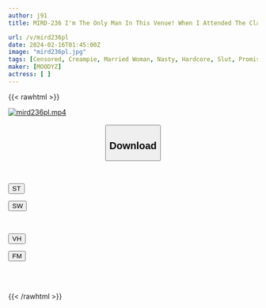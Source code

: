 ```yaml
---
author: j91
title: MIRD-236 I'm The Only Man In This Venue! When I Attended The Class Reunion, All The Participants Were Girls! Everyone Got Married And Had Sex For The First Time In A While, Getting Drunk And Making A Fuss About Panty Shots, Pussies, And Boobs Being Blown Out! The Sexless Classmate Girls Go Wild, Pass Aphrodisiacs Around, And Have All-you-can-cheat Raw Sex And Creampie Until The Morning, Reverse 9P...

url: /v/mird236pl
date: 2024-02-16T01:45:00Z
image: "mird236pl.jpg"
tags: [Censored, Creampie, Married Woman, Nasty, Hardcore, Slut, Promiscuity	]
maker: [MOODYZ]
actress: [ ]
---
```



{{< rawhtml >}}

<div class="video" data-videoid="JeJzQWog71sjBD2">
    <a href="javascript:;">
        <img src="/v/mird236pl/mird236pl.jpg" width="WIDTH" height="HEIGHT" alt="mird236pl.mp4" loading="lazy">
    </a>
</div>

<script type="text/javascript" src="https://j91.asia/asset/on-demand-st.js"></script>

<br>
  <link rel="stylesheet" href="https://j91.asia/asset/bs5.css">
  
  <center>
  <button class="btn btn-primary" type="button" data-bs-toggle="collapse" data-bs-target=".multi-collapse" aria-expanded="false" aria-controls="multiCollapseExample1 multiCollapseExample2"><h2>Download</h2></button></center>
</p>
<div class="row">
  <div class="col">
    <div class="collapse multi-collapse" id="multiCollapseExample1">
      <div class="card card-body">
	      	      <br>
<div class="buttons">  
<p><a href="https://streamtape.to/v/JeJzQWog71sjBD2" target="_blank"><button class="btn-hover color-3"><i class="fa fa-download"></i> ST</button></a></p>
<p><a href="https://cdnwish.com/nsnvg8eph5lh" target="_blank"><button class="btn-hover color-2"><i class="fa fa-download"></i> SW</button></a></p></div>
    </div>
  </div>
</div>
  <div class="col">
    <div class="collapse multi-collapse" id="multiCollapseExample2">
      <div class="card card-body">
	      <br>
<div class="buttons">
<p><a href="https://vidhidepro.com/f/dojjpmg3zp21" target="_blank"><button class="btn-hover color-9"><i class="fa fa-download"></i> VH</button></a></p>
<p><a href="https://filemoon.sx/d/kdbgf5751o5a"><button class="btn-hover color-8"><i class="fa fa-download"></i> FM</button></a></p></div>
<br><br>
      </div>
    </div>
  </div>
</div>

{{< /rawhtml >}}